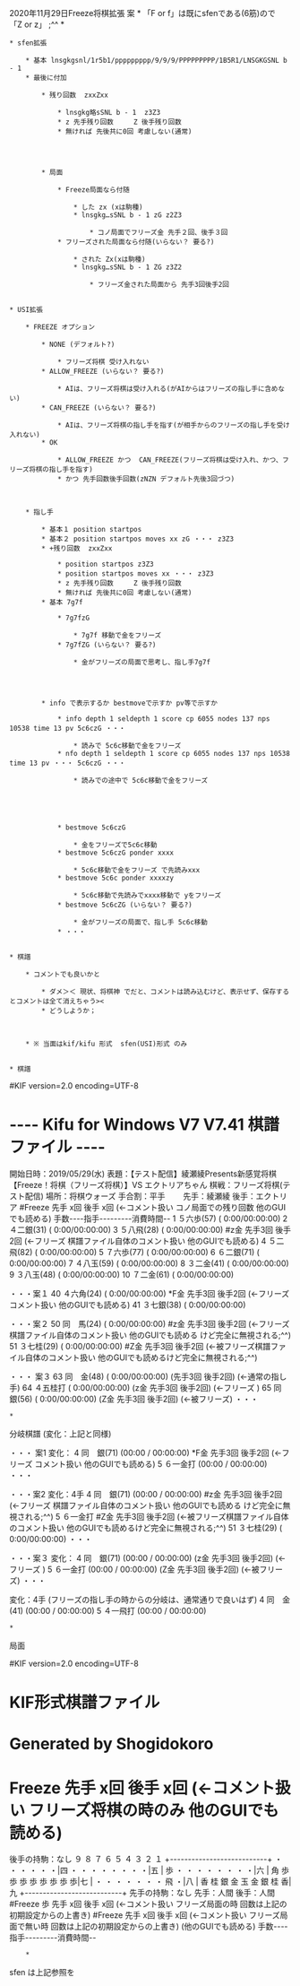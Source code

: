 2020年11月29日Freeze将棋拡張 案
	* 「F or f」は既にsfenである(6筋)ので　「Z or z」 ;^^
	*


	* sfen拡張

		* 基本 lnsgkgsnl/1r5b1/ppppppppp/9/9/9/PPPPPPPPP/1B5R1/LNSGKGSNL b - 1
		* 最後に付加

			* 残り回数  zxxZxx

				* lnsgkg略sSNL b - 1  z3Z3
				* z 先手残り回数     Z 後手残り回数
				* 無ければ 先後共に0回 考慮しない(通常)




			* 局面

				* Freeze局面なら付随

					* した zx (xは駒種)
					* lnsgkg…sSNL b - 1 zG z2Z3

						* コノ局面でフリーズ金 先手２回、後手３回
				* フリーズされた局面なら付随(いらない？ 要る?)

					* された Zx(xは駒種)
					* lnsgkg…sSNL b - 1 ZG z3Z2

						* フリーズ金された局面から 先手3回後手2回


	* USI拡張

		* FREEZE オプション

			* NONE (デフォルト?)

				* フリーズ将棋 受け入れない
			* ALLOW_FREEZE (いらない？ 要る?)

				* AIは、フリーズ将棋は受け入れる(がAIからはフリーズの指し手に含めない)
			* CAN_FREEZE (いらない？ 要る?)

				* AIは、フリーズ将棋の指し手を指す(が相手からのフリーズの指し手を受け入れない)
			* OK

				* ALLOW_FREEZE かつ  CAN_FREEZE(フリーズ将棋は受け入れ、かつ、フリーズ将棋の指し手を指す)
				* かつ 先手回数後手回数(zNZN デフォルト先後3回づつ)



		* 指し手

			* 基本１ position startpos
			* 基本２ position startpos moves xx zG ・・・ z3Z3
			* +残り回数  zxxZxx

				* position startpos z3Z3
				* position startpos moves xx ・・・ z3Z3
				* z 先手残り回数     Z 後手残り回数
				* 無ければ 先後共に0回 考慮しない(通常)
			* 基本 7g7f

				* 7g7fzG

					* 7g7f 移動で金をフリーズ
				* 7g7fZG (いらない？ 要る?)

					* 金がフリーズの局面で思考し、指し手7g7f




			* info で表示するか bestmoveで示すか pv等で示すか

				* info depth 1 seldepth 1 score cp 6055 nodes 137 nps 10538 time 13 pv 5c6czG ・・・

					* 読みで 5c6c移動で金をフリーズ
				* nfo depth 1 seldepth 1 score cp 6055 nodes 137 nps 10538 time 13 pv ・・・ 5c6czG ・・・

					* 読みでの途中で 5c6c移動で金をフリーズ





				* bestmove 5c6czG

					* 金をフリーズで5c6c移動
				* bestmove 5c6czG ponder xxxx

					* 5c6c移動で金をフリーズ で先読みxxx
				* bestmove 5c6c ponder xxxxzy

					* 5c6c移動で先読みでxxxx移動で yをフリーズ
				* bestmove 5c6cZG (いらない？ 要る?)

					* 金がフリーズの局面で、指し手 5c6c移動
				* ・・・


	* 棋譜

		* コメントでも良いかと

			* ダメ＞＜ 現状、将棋神 でだと、コメントは読み込むけど、表示せず、保存するとコメントは全て消えちゃう><
			* どうしようか；



		* ※ 当面はkif/kifu 形式  sfen(USI)形式 のみ


	* 棋譜


#KIF version=2.0 encoding=UTF-8
# ---- Kifu for Windows V7 V7.41 棋譜ファイル ----
開始日時：2019/05/29(水)
表題：【テスト配信】綾瀬綾Presents新感覚将棋【Freeze！将棋（フリーズ将棋）】VS エクトリアちゃん
棋戦：フリーズ将棋(テスト配信)
場所：将棋ウォーズ
手合割：平手　　
先手：綾瀬綾
後手：エクトリア
#Freeze 先手 x回 後手 x回 (←コメント扱い コノ局面での残り回数 他のGUIでも読める)
手数----指手---------消費時間--
   1 ５六歩(57)   ( 0:00/00:00:00)
   2 ４二銀(31)   ( 0:00/00:00:00)
   3 ５八飛(28)   ( 0:00/00:00:00)
#z金 先手3回 後手2回  (←フリーズ 棋譜ファイル自体のコメント扱い 他のGUIでも読める)
   4 ５二飛(82)   ( 0:00/00:00:00)
   5 ７六歩(77)   ( 0:00/00:00:00)
   6 ６二銀(71)   ( 0:00/00:00:00)
   7 ４八玉(59)   ( 0:00/00:00:00)
   8 ３二金(41)   ( 0:00/00:00:00)
   9 ３八玉(48)   ( 0:00/00:00:00)
  10 ７二金(61)   ( 0:00/00:00:00)

・・・案１
  40 ４六角(24)   ( 0:00/00:00:00)
*F金 先手3回 後手2回 (←フリーズ コメント扱い 他のGUIでも読める)
  41 ３七銀(38)   ( 0:00/00:00:00)

・・・案２
  50 同　馬(24)  ( 0:00/00:00:00)
#z金 先手3回 後手2回  (←フリーズ 棋譜ファイル自体のコメント扱い 他のGUIでも読める けど完全に無視される;^^)
  51 ３七桂(29) ( 0:00/00:00:00)
#Z金 先手3回 後手2回  (←被フリーズ棋譜ファイル自体のコメント扱い 他のGUIでも読めるけど完全に無視される;^^)

・・・  案３
  63 同　金(48)   ( 0:00/00:00:00) (先手3回 後手2回)        (←通常の指し手)
  64 ４五桂打     ( 0:00/00:00:00)  (z金 先手3回 後手2回)  (←フリーズ )
  65 同　銀(56)   ( 0:00/00:00:00) (Z金 先手3回 後手2回)  (←被フリーズ)
・・・


	*
分岐棋譜 (変化：上記と同様)


・・・ 案1
変化：
   4 同　銀(71)    (00:00 / 00:00:00)
*F金 先手3回 後手2回 (←フリーズ コメント扱い 他のGUIでも読める)
   5 ６一金打      (00:00 / 00:00:00)
・・・

・・・案2
変化：4手
  4 同　銀(71)    (00:00 / 00:00:00)
#z金 先手3回 後手2回  (←フリーズ 棋譜ファイル自体のコメント扱い 他のGUIでも読める けど完全に無視される;^^)
  5 ６一金打
#Z金 先手3回 後手2回  (←被フリーズ棋譜ファイル自体のコメント扱い 他のGUIでも読めるけど完全に無視される;^^)
  51 ３七桂(29) ( 0:00/00:00:00)
・・・

・・・案３
変化：
   4 同　銀(71)    (00:00 / 00:00:00) (z金 先手3回 後手2回)  (←フリーズ )
   5 ６一金打      (00:00 / 00:00:00) (Z金 先手3回 後手2回)  (←被フリーズ)
・・・


変化：4手 (フリーズの指し手の時からの分岐は、通常通りで良いはず)
   4 同　金(41)    (00:00 / 00:00:00)
   5 ４一飛打      (00:00 / 00:00:00)


	*
局面


#KIF version=2.0 encoding=UTF-8
# KIF形式棋譜ファイル
# Generated by Shogidokoro
# Freeze 先手 x回 後手 x回 (←コメント扱い フリーズ将棋の時のみ 他のGUIでも読める)
後手の持駒：なし
  ９ ８ ７ ６ ５ ４ ３ ２ １
+---------------------------+ ・ ・ ・ ・ ・ ・|四 ・ ・ ・ ・ ・ ・ ・ ・|五
| 歩 ・ ・ ・ ・ ・ ・ ・ ・|六
| 角 歩 歩 歩 歩 歩 歩 歩 歩|七
| ・ ・ ・ ・ ・ ・ ・ 飛 ・|八
| 香 桂 銀 金 玉 金 銀 桂 香|九
+---------------------------+
先手の持駒：なし
先手：人間
後手：人間
#Freeze 歩 先手 x回 後手 x回 (←コメント扱い フリーズ局面の時      回数は上記の初期設定からの上書き)
#Freeze 先手 x回 後手 x回     (←コメント扱い フリーズ局面で無い時 回数は上記の初期設定からの上書き)
(他のGUIでも読める)
手数----指手---------消費時間--




		*
sfen は上記参照を
